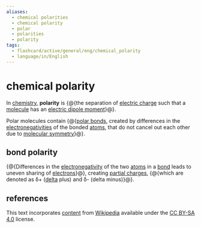 ```yaml
---
aliases:
  - chemical polarities
  - chemical polarity
  - polar
  - polarities
  - polarity
tags:
  - flashcard/active/general/eng/chemical_polarity
  - language/in/English
---
```


# chemical polarity

In [chemistry](chemistry.md), __polarity__ is {@{the separation of [electric charge](electric%20charge.md) such that a [molecule](molecule.md) has an [electric dipole moment](electric%20dipole%20moment.md)}@}. <!--SR:!2026-05-02,585,270-->

Polar molecules contain {@{[polar bonds](#bond%20polarity), created by differences in the [electronegativities](electronegativity.md) of the bonded [atoms](atom.md), that do not cancel out each other due to [molecular symmetry](molecular%20symmetry.md)}@}. <!--SR:!2030-11-14,1938,270-->

## bond polarity

{@{Differences in the [electronegativity](electronegativity.md) of the two [atoms](atom.md) in a [bond](chemical%20bond.md) leads to uneven sharing of [electrons](electron.md)}@}, creating [partial charges](partial%20charge.md), {@{which are denoted as δ+ ([delta](delta%20(letter).md) plus) and δ- (delta minus)}@}. <!--SR:!2026-07-18,272,210!2027-09-24,1107,290-->

## references

This text incorporates [content](https://en.wikipedia.org/wiki/chemical_polarity) from [Wikipedia](Wikipedia.md) available under the [CC BY-SA 4.0](https://creativecommons.org/licenses/by-sa/4.0/) license.
